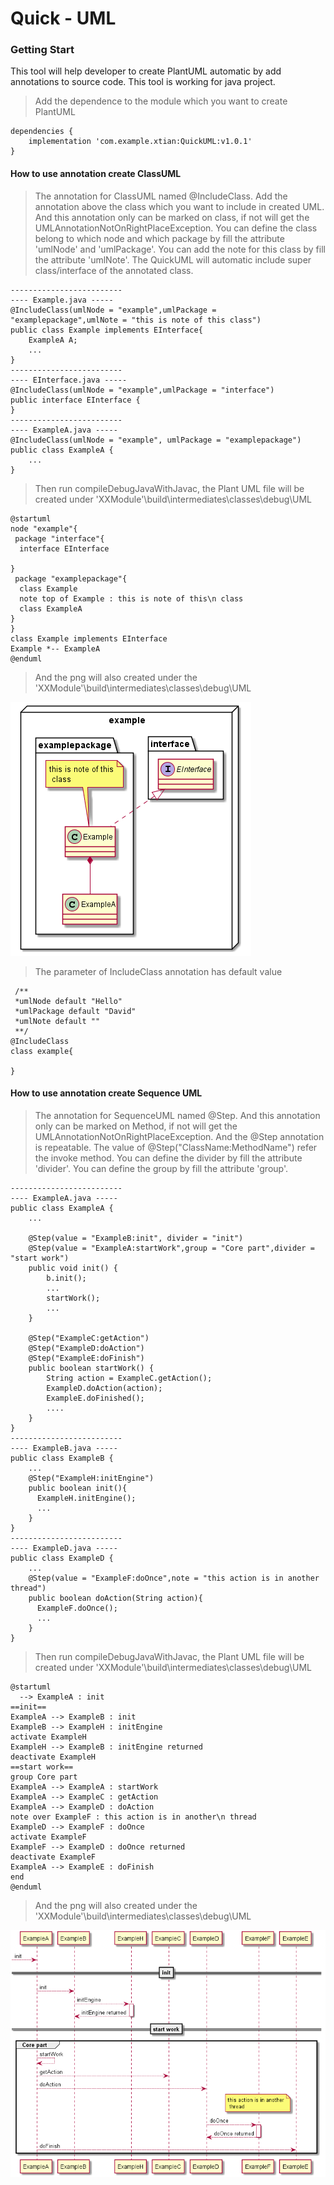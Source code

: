 # Quick - UML
### Getting Start
This tool will help developer to create PlantUML automatic by add annotations to source code. This tool is working for java project.
>Add the dependence to the module which you want to create PlantUML
~~~~
dependencies {
    implementation 'com.example.xtian:QuickUML:v1.0.1'
}
~~~~
#### How to use annotation create ClassUML 
>The annotation for ClassUML named @IncludeClass.
>Add the annotation above the class which you want to include in created UML.
>And this annotation only can be marked on class, if not will get the UMLAnnotationNotOnRightPlaceException.
>You can define the class belong to which node and which package by fill the attribute 'umlNode' and 'umlPackage'.
>You can add the note for this class by fill the attribute 'umlNote'.
>The QuickUML will automatic include super class/interface of the annotated class.
~~~
-------------------------
---- Example.java -----
@IncludeClass(umlNode = "example",umlPackage = "examplepackage",umlNote = "this is note of this class")
public class Example implements EInterface{
    ExampleA A;
    ...
}
-------------------------
---- EInterface.java -----
@IncludeClass(umlNode = "example",umlPackage = "interface")
public interface EInterface {
}
-------------------------
---- ExampleA.java -----
@IncludeClass(umlNode = "example", umlPackage = "examplepackage")
public class ExampleA {
    ...
}
~~~
>Then run compileDebugJavaWithJavac, the Plant UML file will be created under 'XXModule'\build\intermediates\classes\debug\UML
~~~
@startuml
node "example"{
 package "interface"{
  interface EInterface

}
 package "examplepackage"{
  class Example
  note top of Example : this is note of this\n class
  class ExampleA
}
}
class Example implements EInterface
Example *-- ExampleA
@enduml
~~~
>And the png will also created under the 'XXModule'\build\intermediates\classes\debug\UML

![avatar](https://github.com/tianxunaicaoke/UML--Creater/blob/master/UMLExample.png)


>The parameter of IncludeClass annotation has default value
~~~
 /**
 *umlNode default "Hello"
 *umlPackage default "David"
 *umlNote default ""
 **/
@IncludeClass
class example{

}
~~~
#### How to use annotation create Sequence UML
>The annotation for SequenceUML named @Step. 
>And this annotation only can be marked on Method, if not will get the UMLAnnotationNotOnRightPlaceException.
>And the @Step annotation is repeatable.
>The value of @Step("ClassName:MethodName") refer the invoke method.
>You can define the divider by fill the attribute 'divider'.
>You can define the group by fill the attribute 'group'. 
~~~
-------------------------
---- ExampleA.java -----
public class ExampleA {
    ...

    @Step(value = "ExampleB:init", divider = "init")
    @Step(value = "ExampleA:startWork",group = "Core part",divider = "start work")
    public void init() {
        b.init();
        ...
        startWork();
        ...
    }

    @Step("ExampleC:getAction")
    @Step("ExampleD:doAction")
    @Step("ExampleE:doFinish")
    public boolean startWork() {
        String action = ExampleC.getAction();
        ExampleD.doAction(action);
        ExampleE.doFinished();
        ....
    }
}
-------------------------
---- ExampleB.java -----
public class ExampleB {
    ...
    @Step("ExampleH:initEngine")
    public boolean init(){
      ExampleH.initEngine();
      ...
    }
}
-------------------------
---- ExampleD.java -----
public class ExampleD {
    ... 
    @Step(value = "ExampleF:doOnce",note = "this action is in another thread")
    public boolean doAction(String action){
      ExampleF.doOnce();
      ...
    }
}
~~~
>Then run compileDebugJavaWithJavac, the Plant UML file will be created under 'XXModule'\build\intermediates\classes\debug\UML
~~~
@startuml
  --> ExampleA : init
==init==
ExampleA --> ExampleB : init
ExampleB --> ExampleH : initEngine
activate ExampleH
ExampleH --> ExampleB : initEngine returned
deactivate ExampleH
==start work==
group Core part
ExampleA --> ExampleA : startWork
ExampleA --> ExampleC : getAction
ExampleA --> ExampleD : doAction
note over ExampleF : this action is in another\n thread 
ExampleD --> ExampleF : doOnce
activate ExampleF
ExampleF --> ExampleD : doOnce returned
deactivate ExampleF
ExampleA --> ExampleE : doFinish
end
@enduml
~~~
>And the png will also created under the 'XXModule'\build\intermediates\classes\debug\UML

![avatar](https://github.com/tianxunaicaoke/UML--Creater/blob/master/UMLSequenceExample.png)